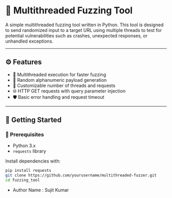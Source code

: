 # 🧪 Multithreaded Fuzzing Tool

A simple multithreaded fuzzing tool written in Python. This tool is designed to send randomized input to a target URL using multiple threads to test for potential vulnerabilities such as crashes, unexpected responses, or unhandled exceptions.

---

## ⚙️ Features

- 🔁 Multithreaded execution for faster fuzzing  
- 🔡 Random alphanumeric payload generation  
- 🔧 Customizable number of threads and requests  
- 🌐 HTTP GET requests with query parameter injection  
- 🛡️ Basic error handling and request timeout  

---

## 🚀 Getting Started

### 🔧 Prerequisites

- Python 3.x
- `requests` library

Install dependencies with:

```bash
pip install requests
git clone https://github.com/yourusername/multithreaded-fuzzer.git
cd fuzzing_tool

```
- Author Name : Sujit Kumar